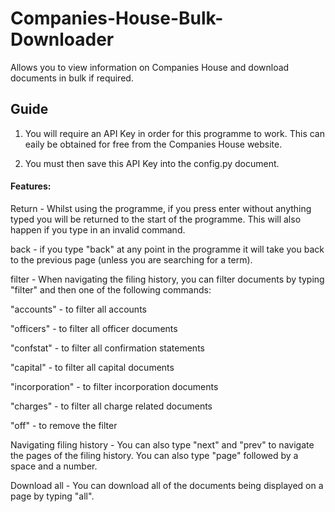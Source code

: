 # Companies-House-Bulk-Downloader
Allows you to view information on Companies House and download documents in bulk if required.

## Guide

1) You will require an API Key in order for this programme to work. This can
eaily be obtained for free from the Companies House website.

2) You must then save this API Key into the config.py document.

#### Features:

Return - Whilst using the programme, if you press enter without anything typed you will
be returned to the start of the programme. This will also happen if you type in an 
invalid command.

back - if you type "back" at any point in the programme it will take you back to
the previous page (unless you are searching for a term).

filter - When navigating the filing history, you can filter documents by typing
"filter" and then one of the following commands:

"accounts" - to filter all accounts

"officers" - to filter all officer documents

"confstat" - to filter all confirmation statements

"capital" - to filter all capital documents

"incorporation" - to filter incorporation documents

"charges" - to filter all charge related documents

"off" - to remove the filter

Navigating filing history - You can also type "next" and "prev" to navigate the
pages of the filing history. You can also type "page" followed by a space and a 
number.

Download all - You can download all of the documents being displayed on a page by typing
"all".
